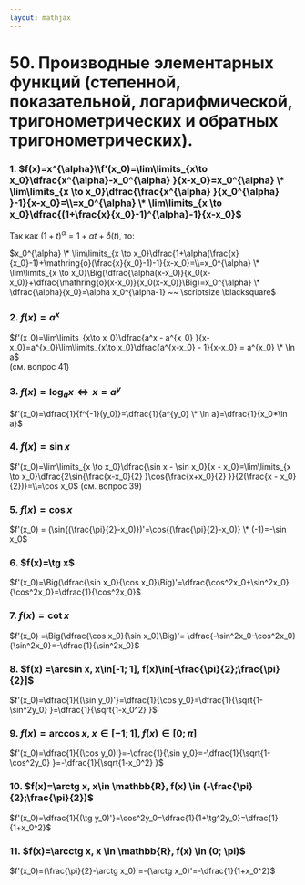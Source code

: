 ```yaml
---  
layout: mathjax  
---  
```

  
# 50. Производные элементарных функций (степенной, показательной, логарифмической, тригонометрических и обратных тригонометрических).  
  
### 1. $f(x)=x^{\alpha}\\f'(x_0)=\lim\limits_{x\to x_0}\dfrac{x^{\alpha}-x_0^{\alpha} }{x-x_0}=x_0^{\alpha} \* \lim\limits_{x \to x_0}\dfrac{\frac{x^{\alpha} }{x_0^{\alpha} }-1}{x-x_0}=\\=x_0^{\alpha} \* \lim\limits_{x \to x_0}\dfrac{(1+\frac{x}{x_0}-1)^{\alpha}-1}{x-x_0}$  
  
Так как $(1+t)^{\alpha}=1 + \alpha t+\mathring{o}(t)$, то:  
  
$x_0^{\alpha} \* \lim\limits_{x \to x_0}\dfrac{1+\alpha(\frac{x}{x_0}-1)+\mathring{o}(\frac{x}{x_0}-1)-1}{x-x_0}=\\=x_0^{\alpha} \* \lim\limits_{x \to x_0}\Big(\dfrac{\alpha(x-x_0)}{x_0(x-x_0)}+\dfrac{\mathring{o}(x-x_0)}{x_0(x-x_0)}\Big)=x_0^{\alpha} \* \dfrac{\alpha}{x_0}=\alpha x_0^{\alpha-1}  ~~ \scriptsize \blacksquare$  
  
### 2. $f(x)=a^x$  
$f'(x_0)=\lim\limits_{x\to x_0}\dfrac{a^x - a^{x_0} }{x-x_0}=a^{x_0}\lim\limits_{x\to x_0}\dfrac{a^{x-x_0} - 1}{x-x_0} = a^{x_0} \* \ln a$  
(см. вопрос 41)  
  
### 3. $f(x)=\log_ax \Leftrightarrow x = a^y$  
$f'(x_0)=\dfrac{1}{f^{-1}(y_0)}=\dfrac{1}{a^{y_0} \* \ln a}=\dfrac{1}{x_0*\ln a}$  
  
### 4. $f(x)=\sin x$  
$f'(x_0)=\lim\limits_{x \to x_0}\dfrac{\sin x - \sin x_0}{x - x_0}=\lim\limits_{x \to x_0}\dfrac{2\sin{\frac{x-x_0}{2} }\cos{\frac{x+x_0}{2} }}{2(\frac{x - x_0}{2})}=\\=\cos x_0$ (см. вопрос 39)  
  
### 5. $f(x) = \cos x$  
$f'(x_0) = (\sin{(\frac{\pi}{2}-x_0)})'=\cos{(\frac{\pi}{2}-x_0)} \* (-1)=-\sin x_0$  
  
### 6. $f(x)=\tg x$  
$f'(x_0)=\Big(\dfrac{\sin x_0}{\cos x_0}\Big)'=\dfrac{\cos^2x_0+\sin^2x_0}{\cos^2x_0}=\dfrac{1}{\cos^2x_0}$  
  
### 7. $f(x)=\cot x$  
$f'(x_0) =\Big(\dfrac{\cos x_0}{\sin x_0}\Big)'= \dfrac{-\sin^2x_0-\cos^2x_0}{\sin^2x_0}=-\dfrac{1}{\sin^2x_0}$  
  
### 8. $f(x) =\arcsin x, x\in[-1; 1], f(x)\in[-\frac{\pi}{2};\frac{\pi}{2}]$  
$f'(x_0)=\dfrac{1}{(\sin y_0)'}=\dfrac{1}{\cos y_0}=\dfrac{1}{\sqrt{1-\sin^2y_0} }=\dfrac{1}{\sqrt{1-x_0^2} }$  
  
### 9. $f(x) = \arccos x, x \in [-1; 1], f(x)\in[0;\pi]$  
$f'(x_0)=\dfrac{1}{(\cos y_0)'}=-\dfrac{1}{\sin y_0}=-\dfrac{1}{\sqrt{1-\cos^2y_0} }=-\dfrac{1}{\sqrt{1-x_0^2} }$  
  
### 10. $f(x)=\arctg x, x\in \mathbb{R}, f(x) \in (-\frac{\pi}{2};\frac{\pi}{2})$  
$f'(x_0)=\dfrac{1}{(\tg y_0)'}=\cos^2y_0=\dfrac{1}{1+\tg^2y_0}=\dfrac{1}{1+x_0^2}$  
  
### 11. $f(x)=\arcctg x, x \in \mathbb{R}, f(x) \in (0; \pi)$  
$f'(x_0)=(\frac{\pi}{2}-\arctg x_0)'=-(\arctg x_0)'=-\dfrac{1}{1+x_0^2}$  
